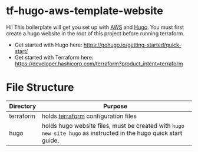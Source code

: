 # tf-hugo-aws-template-website

Hi! This boilerplate will get you set up with [AWS](https://aws.amazon.com) and [Hugo](https://gohugo.io). You must first create a hugo website in the root of this project before running terraform.

+ Get started with Hugo here: https://gohugo.io/getting-started/quick-start/
+ Get started with Terraform here: https://developer.hashicorp.com/terraform?product_intent=terraform

# File Structure

Directory | Purpose
-------- | -----
terraform | holds [terraform](https://www.terraform.io) configuration files
hugo | holds hugo website files, must be created with `hugo new site hugo` as instructed in the hugo quick start guide.